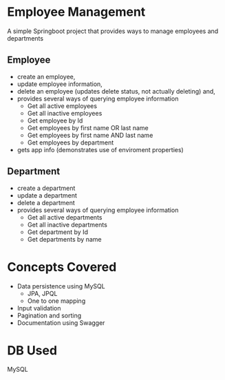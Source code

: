 # Employee Management
A simple Springboot project that provides ways to manage employees and departments
## Employee
- create an employee,
- update employee information,
- delete an employee (updates delete status, not actually deleting) and,
- provides several ways of querying employee information
  - Get all active employees
  - Get all inactive employees
  - Get employee by Id
  - Get employees by first name OR last name
  - Get employees by first name AND last name
  - Get employees by department
- gets app info (demonstrates use of enviroment properties)

## Department
- create a department
- update a department
- delete a department
- provides several ways of querying employee information
  - Get all active departments
  - Get all inactive departments
  - Get department by Id
  - Get departments by name

# Concepts Covered
- Data persistence using MySQL
  - JPA, JPQL
  - One to one mapping
- Input validation
- Pagination and sorting
- Documentation using Swagger

# DB Used
MySQL
